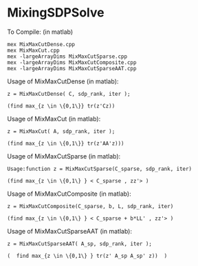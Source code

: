 # MixingSDPSolve

To Compile: (in matlab)
	
	mex MixMaxCutDense.cpp 
	mex MixMaxCut.cpp
	mex -largeArrayDims MixMaxCutSparse.cpp
	mex -largeArrayDims MixMaxCutComposite.cpp
	mex -largeArrayDims MixMaxCutSparseAAT.cpp

Usage of MixMaxCutDense (in matlab):

	z = MixMaxCutDense( C, sdp_rank, iter );
	
	(find max_{z \in \{0,1\}} tr(z'Cz))



Usage of MixMaxCut (in matlab):

	z = MixMaxCut( A, sdp_rank, iter );

	(find max_{z \in \{0,1\}} tr(z'AA'z)))



Usage of MixMaxCutSparse (in matlab):
	
	Usage:function z = MixMaxCutSparse(C_sparse, sdp_rank, iter)

	(find max_{z \in \{0,1\} } < C_sparse , zz'> )



Usage of MixMaxCutComposite (in matlab):
	
	z = MixMaxCutComposite(C_sparse, b, L, sdp_rank, iter)

	(find max_{z \in \{0,1\} } < C_sparse + b*LL' , zz'> )



Usage of MixMaxCutSparseAAT (in matlab):

	z = MixMaxCutSparseAAT( A_sp, sdp_rank, iter );

	(  find max_{z \in \{0,1\} } tr(z' A_sp A_sp' z))  )

